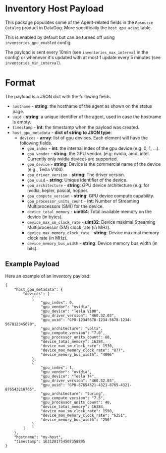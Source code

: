 # Inventory Host Payload

This package populates some of the Agent-related fields in the `Resource Catalog` product in DataDog. More specifically the
`host_gpu_agent` table.

This is enabled by default but can be turned off using `inventories_gpu_enabled` config.

The payload is sent every 10min (see `inventories_max_interval` in the config) or whenever it's updated with at most 1
update every 5 minutes (see `inventories_min_interval`).

# Format

The payload is a JSON dict with the following fields

- `hostname` - **string**: the hostname of the agent as shown on the status page.
- `uuid` - **string**: a unique identifier of the agent, used in case the hostname is empty.
- `timestamp` - **int**: the timestamp when the payload was created.
- `host_gpu_metadata` - **dict of string to JSON type**:
    - `devices` - **array**: list of gpu devices. Each element will have the following fields.
      - `gpu_index` - **int**:  the internal index of the gpu device (e.g: 0, 1, ...).
      - `gpu_vendor` - **string**: the GPU vendor. (e.g: nvidia, amd, intel. Currently only nvidia devices are supported.
      - `gpu_device` - **string**:  Device is the commercial name of the device (e.g., Tesla V100).
      - `gpu_driver_version` - **string**: The driver version.
      - `gpu_uuid` - **string**: Unique identifier of the device.
      - `gpu_architecture` - **string**: GPU device architecture (e.g: for nvidia, kepler, pascal, hopper.
      - `gpu_compute_version` - **string**: GPU device compute capability.
      - `gpu_processor_units_count` - **int**: Number of Streaming Multiprocessors (SM)) for the device.
      - `device_total_memory` - **uint64**: Total available memory on the device (in bytes).
      - `device_max_sm_clock_rate` - **uint32**: Device maximal Streaming Multiprocessor (SM) clock rate (in MHz).
      - `device_max_memory_clock_rate` - **string**:  Device maximal memory clock rate (in MHz).
      - `device_memory_bus_width` - **string**:  Device memory bus width (in bits).

## Example Payload

Here an example of an inventory payload:

```
{
    "host_gpu_metadata": {
        "devices": [
            {
                "gpu_index": 0,
                "gpu_vendor": "nvidia",
                "gpu_device": "Tesla V100",
                "gpu_driver_version": "460.32.03",
                "gpu_uuid": "GPU-12345678-1234-5678-1234-567812345678",
                "gpu_architecture": "volta",
                "gpu_compute_version": "7.0",
                "gpu_processor_units_count": 80,
                "device_total_memory": 16384,
                "device_max_sm_clock_rate": 1530,
                "device_max_memory_clock_rate": "877",
                "device_memory_bus_width": "4096"
            },
            {
                "gpu_index": 1,
                "gpu_vendor": "nvidia",
                "gpu_device": "Tesla T4",
                "gpu_driver_version": "460.32.03",
                "gpu_uuid": "GPU-87654321-4321-8765-4321-876543218765",
                "gpu_architecture": "turing",
                "gpu_compute_version": "7.5",
                "gpu_processor_units_count": 40,
                "device_total_memory": 16384,
                "device_max_sm_clock_rate": 1590,
                "device_max_memory_clock_rate": "6251",
                "device_memory_bus_width": "256"
            }
        ]
    },
    "hostname": "my-host",
    "timestamp": 1631281754507358895
}
```
